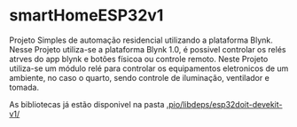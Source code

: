 # smartHomeESP32v1
Projeto Simples de automação residencial utilizando a plataforma Blynk. 
Nesse Projeto utiliza-se a plataforma Blynk 1.0, é possivel controlar  os relés atrves do app blynk e  botões físicoa ou controle remoto.
Neste Projeto utiliza-se um módulo relé para controlar os equipamentos eletronicos de um ambiente, no caso o quarto, sendo controle de iluminação, ventilador e tomada.


As bibliotecas já estão disponivel na pasta [.pio/libdeps/esp32doit-devekit-v1/](https://github.com/tcastrocna/smartHomeESP32v1/tree/main/.pio/libdeps/esp32doit-devkit-v1)
